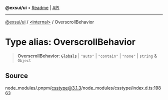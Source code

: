 **@exsui/ui** • [Readme](../../README.md) \| [API](../../globals.md)

***

[@exsui/ui](../../README.md) / [\<internal\>](../README.md) / OverscrollBehavior

# Type alias: OverscrollBehavior

> **OverscrollBehavior**: [`Globals`](Globals.md) \| `"auto"` \| `"contain"` \| `"none"` \| `string` & `Object`

## Source

node\_modules/.pnpm/csstype@3.1.3/node\_modules/csstype/index.d.ts:19863
